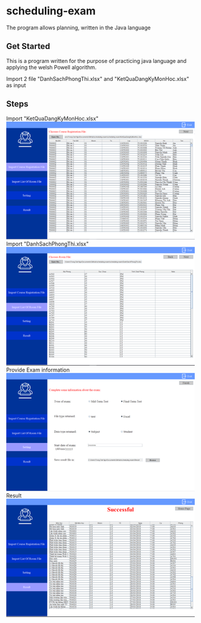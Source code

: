 # scheduling-exam 
The program allows planning, written in the Java language

## Get Started
This is a program written for the purpose of practicing java language and applying the welsh Powell algorithm.

Import 2 file "DanhSachPhongThi.xlsx" and "KetQuaDangKyMonHoc.xlsx" as input

## Steps
Import "KetQuaDangKyMonHoc.xlsx"
<img src="Image/scheduling 1.PNG"/>
Import "DanhSachPhongThi.xlsx"
<img src="Image/scheduling 2.PNG"/>
Provide Exam information
<img src="Image/scheduling 3.PNG"/>
Result
<img src="Image/scheduling 4.PNG"/>
